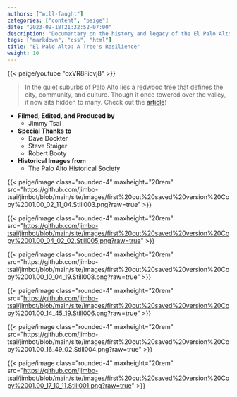 ```yaml
---
authors: ["will-faught"]
categories: ["content", "paige"]
date: "2023-09-18T21:32:52-07:00"
description: "Documentary on the history and legacy of the El Palo Alto Tree."
tags: ["markdown", "css", "html"]
title: "El Palo Alto: A Tree's Resilience"
weight: 10
---
```


<!--
The MIT License (MIT)

Copyright (c) 2014 Steve Francia

Permission is hereby granted, free of charge, to any person obtaining a copy
of this software and associated documentation files (the "Software"), to deal
in the Software without restriction, including without limitation the rights
to use, copy, modify, merge, publish, distribute, sublicense, and/or sell
copies of the Software, and to permit persons to whom the Software is
furnished to do so, subject to the following conditions:

The above copyright notice and this permission notice shall be included in all
copies or substantial portions of the Software.

THE SOFTWARE IS PROVIDED "AS IS", WITHOUT WARRANTY OF ANY KIND, EXPRESS OR
IMPLIED, INCLUDING BUT NOT LIMITED TO THE WARRANTIES OF MERCHANTABILITY,
FITNESS FOR A PARTICULAR PURPOSE AND NONINFRINGEMENT. IN NO EVENT SHALL THE
AUTHORS OR COPYRIGHT HOLDERS BE LIABLE FOR ANY CLAIM, DAMAGES OR OTHER
LIABILITY, WHETHER IN AN ACTION OF CONTRACT, TORT OR OTHERWISE, ARISING FROM,
OUT OF OR IN CONNECTION WITH THE SOFTWARE OR THE USE OR OTHER DEALINGS IN THE
SOFTWARE.
-->

{{< paige/youtube "oxVR8Ficvj8" >}}

> In the quiet suburbs of Palo Alto lies a redwood tree that defines the city, community, and culture. Though it once towered over the valley, it now sits hidden to many. Check out the [article](https://www.paloaltoonline.com/community/2024/05/14/its-health-has-been-neglected-local-teen-creates-documentary-on-palo-altos-most-famous-tree/)! 

* **Filmed, Edited, and Produced by** 
    * Jimmy Tsai
* **Special Thanks to**
    * Dave Dockter
    * Steve Staiger
    * Robert Booty
* **Historical Images from**
  * The Palo Alto Historical Society




<p>
{{< paige/image class="rounded-4" maxheight="20rem" src="https://github.com/jimbo-tsai/jimbot/blob/main/site/images/first%20cut%20saved%20version%20Copy%2001.00_02_11_04.Still003.png?raw=true" >}}
 
{{< paige/image class="rounded-4" maxheight="20rem" src="https://github.com/jimbo-tsai/jimbot/blob/main/site/images/first%20cut%20saved%20version%20Copy%2001.00_04_02_02.Still005.png?raw=true" >}}
<p>
<p>
{{< paige/image class="rounded-4" maxheight="20rem" src="https://github.com/jimbo-tsai/jimbot/blob/main/site/images/first%20cut%20saved%20version%20Copy%2001.00_10_04_19.Still008.png?raw=true" >}}
 
{{< paige/image class="rounded-4" maxheight="20rem" src="https://github.com/jimbo-tsai/jimbot/blob/main/site/images/first%20cut%20saved%20version%20Copy%2001.00_14_45_19.Still006.png?raw=true" >}}
<p>
<p>
{{< paige/image class="rounded-4" maxheight="20rem" src="https://github.com/jimbo-tsai/jimbot/blob/main/site/images/first%20cut%20saved%20version%20Copy%2001.00_16_49_02.Still004.png?raw=true" >}}
 
{{< paige/image class="rounded-4" maxheight="20rem" src="https://github.com/jimbo-tsai/jimbot/blob/main/site/images/first%20cut%20saved%20version%20Copy%2001.00_17_10_11.Still001.png?raw=true" >}}

</p>


